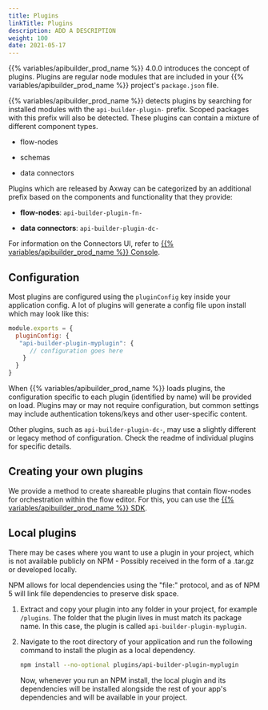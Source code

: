 ```yaml
---
title: Plugins
linkTitle: Plugins
description: ADD A DESCRIPTION
weight: 100
date: 2021-05-17
---
```


{{% variables/apibuilder_prod_name %}} 4.0.0 introduces the concept of plugins. Plugins are regular node modules that are included in your {{% variables/apibuilder_prod_name %}} project's `package.json` file.

{{% variables/apibuilder_prod_name %}} detects plugins by searching for installed modules with the `api-builder-plugin-` prefix. Scoped packages with this prefix will also be detected. These plugins can contain a mixture of different component types.

* flow-nodes

* schemas

* data connectors

Plugins which are released by Axway can be categorized by an additional prefix based on the components and functionality that they provide:

* **flow-nodes**: `api-builder-plugin-fn-`

* **data connectors**: `api-builder-plugin-dc-`

For information on the Connectors UI, refer to [{{% variables/apibuilder_prod_name %}} Console](/docs/developer_guide/console/#connectors).

## Configuration

Most plugins are configured using the `pluginConfig` key inside your application config. A lot of plugins will generate a config file upon install which may look like this:

```javascript
module.exports = {
  pluginConfig: {
   "api-builder-plugin-myplugin": {
      // configuration goes here
    }
  }
}
```

When {{% variables/apibuilder_prod_name %}} loads plugins, the configuration specific to each plugin (identified by name) will be provided on load. Plugins may or may not require configuration, but common settings may include authentication tokens/keys and other user-specific content.

Other plugins, such as `api-builder-plugin-dc-`, may use a slightly different or legacy method of configuration. Check the readme of individual plugins for specific details.

## Creating your own plugins

We provide a method to create shareable plugins that contain flow-nodes for orchestration within the flow editor. For this, you can use the [{{% variables/apibuilder_prod_name %}} SDK](/docs/developer_guide/sdk/).

## Local plugins

There may be cases where you want to use a plugin in your project, which is not available publicly on NPM - Possibly received in the form of a .tar.gz or developed locally.

NPM allows for local dependencies using the "file:" protocol, and as of NPM 5 will link file dependencies to preserve disk space.

1. Extract and copy your plugin into any folder in your project, for example `/plugins`.
    The folder that the plugin lives in must match its package name. In this case, the plugin is called `api-builder-plugin-myplugin`.

2. Navigate to the root directory of your application and run the following command to install the plugin as a local dependency.

    ```bash
    npm install --no-optional plugins/api-builder-plugin-myplugin
    ```

    Now, whenever you run an NPM install, the local plugin and its dependencies will be installed alongside the rest of your app's dependencies and will be available in your project.
